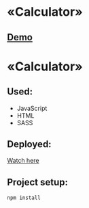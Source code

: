 # «Calculator»

## [Demo](https://nda17.github.io/Calculator/)




# «Calculator»

## Used:
- JavaScript
- HTML
- SASS

## Deployed:
[Watch here](https://nda17.github.io/Calculator/)

## Project setup:
```
npm install 
```



